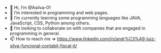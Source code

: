 - 👋 Hi, I’m @Asilva-01
- 👀 I’m interested in programming and web pages.
- 🌱 I’m currently learning some programming languages ​​like JAVA, JavaScript, CSS, Python among others.
- 💞️ I’m looking to collaborate on with companies that are engaged in programming in general.
- 📫 How to reach me => https://www.linkedin.com/in/andr%C3%A9-luiz-silva-funcional-contabil-fiscal-it/

<!---
Asilva-01/Asilva-01 is a ✨ special ✨ repository because its `README.md` (this file) appears on your GitHub profile.
You can click the Preview link to take a look at your changes.
--->
